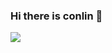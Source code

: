 ### Hi there is conlin 👋

<!--
**fslongjin/fslongjin** is a ✨ _special_ ✨ repository because its `README.md` (this file) appears on your GitHub profile.

Here are some ideas to get you started:

- 
- 🌱 I’m currently learning ...
- 👯 I’m looking to collaborate on ...
- 🤔 I’m looking for help with ...
- 💬 Ask me about ...
- 📫 How to reach me: ...
- 😄 Pronouns: ...
- ⚡ Fun fact: ...
-->
![](https://github-readme-stats.vercel.app/api?username=ConlinH)
&nbsp;

<!--
![](https://github-readme-stats.vercel.app/api/top-langs/?username=conlin-huang&layout=compact&hide_border=true&hide_title=true)\
&nbsp;
-->
